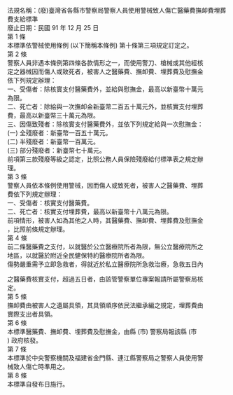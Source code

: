 法規名稱：(廢)臺灣省各縣市警察局警察人員使用警械致人傷亡醫藥費撫卹費埋葬費支給標準  
廢止日期：民國 91 年 12 月 25 日  
第 1 條  
本標準依警械使用條例 (以下簡稱本條例) 第十條第三項規定訂定之。  
第 2 條  
警察人員非遇本條例第四條各款情形之一，而使用警刀、槍械或其他經核  
定之器械因而傷人或致死者，被害人之醫藥費、撫卹費、埋葬費及慰撫金  
依下列規定辦理：  
一、受傷者：除核實支付醫藥費外，並給與慰撫金，最高以新臺幣十萬元  
為限。  
二、死亡者：除給與一次撫卹金新臺幣二百五十萬元外，並核實支付埋葬  
費，最高以新臺幣三十萬元為限。  
三、因傷致殘者：除核實支付醫藥費外，並依下列規定給與一次慰撫金：  
(一) 全殘廢者：新臺幣一百五十萬元。  
(二) 半殘廢者：新臺幣一百萬元。  
(三) 部分殘廢者：新臺幣七十萬元。  
前項第三款殘廢等級之認定，比照公務人員保險殘廢給付標準表之規定辦  
理。  
第 3 條  
警察人員依本條例使用警械，因而傷人或致死者，被害人之醫藥費、埋葬  
費依下列規定辦理：  
一、受傷者：核實支付醫藥費。  
二、死亡者：核實支付埋葬費，最高以新臺幣十八萬元為限。  
前項情形，被害人如為其他之人時，其醫藥費、撫卹費、埋葬費及慰撫金  
，比照前條規定辦理。  
第 4 條  
前二條醫藥費之支付，以就醫於公立醫療院所者為限，無公立醫療院所之  
地區，以就醫於附近全民健保特約醫療院所者為限。  
傷勢嚴重需予立即急救者，得就近於私立醫療院所急救治療，急救五日內  


之醫藥費核實支付，超過五日者，由該管警察單位專案報請所屬警察局核  
定。  
第 5 條  
撫卹費由被害人之遺屬具領，其具領順序依民法繼承編之規定，埋葬費由  
實際支出者具領。  
第 6 條  
本標準醫藥費、撫卹費、埋葬費及慰撫金，由縣 (市) 警察局報該縣 (市  
) 政府核發。  
第 7 條  
本標準於中央警察機關及福建省金門縣、連江縣警察局之警察人員使用警  
械致人傷亡時準用之。  
第 8 條  
本標準自發布日施行。  


